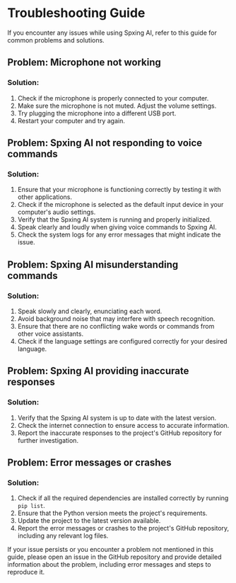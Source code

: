 # Troubleshooting Guide

If you encounter any issues while using Spxing AI, refer to this guide for common problems and solutions.

## Problem: Microphone not working

### Solution:

1. Check if the microphone is properly connected to your computer.
2. Make sure the microphone is not muted. Adjust the volume settings.
3. Try plugging the microphone into a different USB port.
4. Restart your computer and try again.

## Problem: Spxing AI not responding to voice commands

### Solution:

1. Ensure that your microphone is functioning correctly by testing it with other applications.
2. Check if the microphone is selected as the default input device in your computer's audio settings.
3. Verify that the Spxing AI system is running and properly initialized.
4. Speak clearly and loudly when giving voice commands to Spxing AI.
5. Check the system logs for any error messages that might indicate the issue.

## Problem: Spxing AI misunderstanding commands

### Solution:

1. Speak slowly and clearly, enunciating each word.
2. Avoid background noise that may interfere with speech recognition.
3. Ensure that there are no conflicting wake words or commands from other voice assistants.
4. Check if the language settings are configured correctly for your desired language.

## Problem: Spxing AI providing inaccurate responses

### Solution:

1. Verify that the Spxing AI system is up to date with the latest version.
2. Check the internet connection to ensure access to accurate information.
3. Report the inaccurate responses to the project's GitHub repository for further investigation.

## Problem: Error messages or crashes

### Solution:

1. Check if all the required dependencies are installed correctly by running `pip list`.
2. Ensure that the Python version meets the project's requirements.
3. Update the project to the latest version available.
4. Report the error messages or crashes to the project's GitHub repository, including any relevant log files.

If your issue persists or you encounter a problem not mentioned in this guide, please open an issue in the GitHub repository and provide detailed information about the problem, including error messages and steps to reproduce it.

